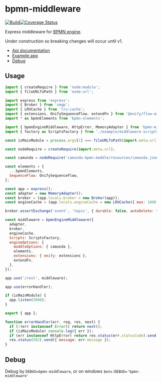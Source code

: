 # bpmn-middleware

[![Build](https://github.com/zerodep/bpmn-middleware/actions/workflows/build.yaml/badge.svg)](https://github.com/zerodep/bpmn-middleware/actions/workflows/build.yaml)[![Coverage Status](https://coveralls.io/repos/github/zerodep/bpmn-middleware/badge.svg?branch=main)](https://coveralls.io/github/zerodep/bpmn-middleware?branch=main)

Express middleware for [BPMN engine](https://npmjs.com/package/bpmn-engine).

Under construction so breaking changes will occur until v1.

- [Api documentation](./docs/API.md)
- [Example app](./example/README.md)
- [Debug](#debug)

## Usage

```javascript
import { createRequire } from 'node:module';
import { fileURLToPath } from 'node:url';

import express from 'express';
import { Broker } from 'smqp';
import { LRUCache } from 'lru-cache';
import { extensions, OnifySequenceFlow, extendFn } from '@onify/flow-extensions';
import * as bpmnElements from 'bpmn-elements';

import { bpmnEngineMiddleware, HttpError, MemoryAdapter } from 'bpmn-middleware';
import { factory as ScriptsFactory } from './example/middleware-scripts.js';

const isMainModule = process.argv[1] === fileURLToPath(import.meta.url);

const nodeRequire = createRequire(import.meta.url);

const camunda = nodeRequire('camunda-bpmn-moddle/resources/camunda.json');

const elements = {
  ...bpmnElements,
  SequenceFlow: OnifySequenceFlow,
};

const app = express();
const adapter = new MemoryAdapter();
const broker = (app.locals.broker = new Broker(app));
const engineCache = (app.locals.engineCache = new LRUCache({ max: 1000 }));

broker.assertExchange('event', 'topic', { durable: false, autoDelete: false });

const middleware = bpmnEngineMiddleware({
  adapter,
  broker,
  engineCache,
  Scripts: ScriptsFactory,
  engineOptions: {
    moddleOptions: { camunda },
    elements,
    extensions: { onify: extensions },
    extendFn,
  },
});

app.use('/rest', middleware);

app.use(errorHandler);

if (isMainModule) {
  app.listen(3000);
}

export { app };

function errorHandler(err, req, res, next) {
  if (!(err instanceof Error)) return next();
  if (isMainModule) console.log({ err });
  if (err instanceof HttpError) return res.status(err.statusCode).send({ message: err.message });
  res.status(502).send({ message: err.message });
}
```

## Debug

Debug by `DEBUG=bpmn-middleware`, or on windows `$env:DEBUG='bpmn-middleware'`

